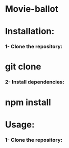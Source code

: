 # Movie-ballot

# Installation:
### 1- Clone the repository:
# git clone

### 2- Install dependencies:
# npm install

# Usage:
### 1- Clone the repository:
